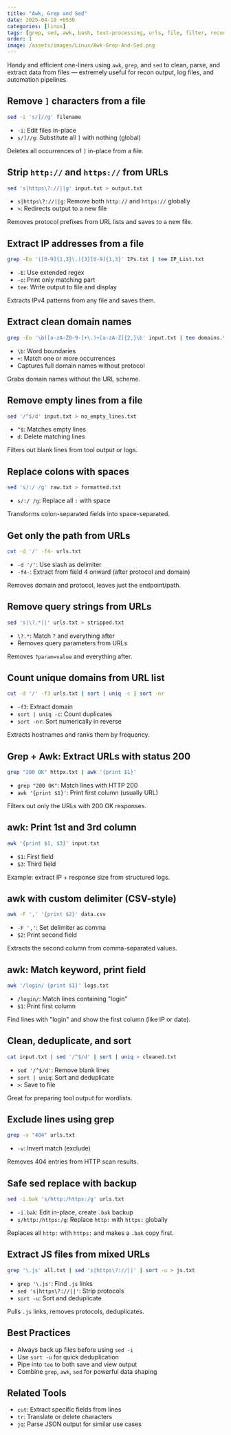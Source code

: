```yaml
---
title: "Awk, Grep and Sed"
date: 2025-04-10 +0530
categories: [linux]
tags: [grep, sed, awk, bash, text-processing, urls, file, filter, recon, csv, httpx]
order: 1
image: /assets/images/Linux/Awk-Grep-And-Sed.png
---
```


Handy and efficient one-liners using `awk`, `grep`, and `sed` to clean, parse, and extract data from files — extremely useful for recon output, log files, and automation pipelines.

## Remove `]` characters from a file

```bash
sed -i 's/]//g' filename
```

- `-i`: Edit files in-place
- `s/]//g`: Substitute all `]` with nothing (global)

Deletes all occurrences of `]` in-place from a file.

## Strip `http://` and `https://` from URLs

```bash
sed 's|https\?://||g' input.txt > output.txt
```

- `s|https\?://||g`: Remove both `http://` and `https://` globally
- `>`: Redirects output to a new file

Removes protocol prefixes from URL lists and saves to a new file.

## Extract IP addresses from a file

```bash
grep -Eo '([0-9]{1,3}\.){3}[0-9]{1,3}' IPs.txt | tee IP_List.txt
```

- `-E`: Use extended regex
- `-o`: Print only matching part
- `tee`: Write output to file and display

Extracts IPv4 patterns from any file and saves them.

## Extract clean domain names

```bash
grep -Eo '\b([a-zA-Z0-9-]+\.)+[a-zA-Z]{2,}\b' input.txt | tee domains.txt
```

- `\b`: Word boundaries
- `+`: Match one or more occurrences
- Captures full domain names without protocol

Grabs domain names without the URL scheme.

## Remove empty lines from a file

```bash
sed '/^$/d' input.txt > no_empty_lines.txt
```

- `^$`: Matches empty lines
- `d`: Delete matching lines

Filters out blank lines from tool output or logs.

## Replace colons with spaces

```bash
sed 's/:/ /g' raw.txt > formatted.txt
```

- `s/:/ /g`: Replace all `:` with space

Transforms colon-separated fields into space-separated.

## Get only the path from URLs

```bash
cut -d '/' -f4- urls.txt
```

- `-d '/'`: Use slash as delimiter
- `-f4-`: Extract from field 4 onward (after protocol and domain)

Removes domain and protocol, leaves just the endpoint/path.

## Remove query strings from URLs

```bash
sed 's|\?.*||' urls.txt > stripped.txt
```

- `\?.*`: Match `?` and everything after
- Removes query parameters from URLs

Removes `?param=value` and everything after.

## Count unique domains from URL list

```bash
cut -d '/' -f3 urls.txt | sort | uniq -c | sort -nr
```

- `-f3`: Extract domain
- `sort | uniq -c`: Count duplicates
- `sort -nr`: Sort numerically in reverse

Extracts hostnames and ranks them by frequency.

## Grep + Awk: Extract URLs with status 200

```bash
grep "200 OK" httpx.txt | awk '{print $1}'
```

- `grep "200 OK"`: Match lines with HTTP 200
- `awk '{print $1}'`: Print first column (usually URL)

Filters out only the URLs with 200 OK responses.

## awk: Print 1st and 3rd column

```bash
awk '{print $1, $3}' input.txt
```

- `$1`: First field
- `$3`: Third field

Example: extract IP + response size from structured logs.

## awk with custom delimiter (CSV-style)

```bash
awk -F ',' '{print $2}' data.csv
```

- `-F ','`: Set delimiter as comma
- `$2`: Print second field

Extracts the second column from comma-separated values.

## awk: Match keyword, print field

```bash
awk '/login/ {print $1}' logs.txt
```

- `/login/`: Match lines containing "login"
- `$1`: Print first column

Find lines with "login" and show the first column (like IP or date).

## Clean, deduplicate, and sort

```bash
cat input.txt | sed '/^$/d' | sort | uniq > cleaned.txt
```

- `sed '/^$/d'`: Remove blank lines
- `sort | uniq`: Sort and deduplicate
- `>`: Save to file

Great for preparing tool output for wordlists.

## Exclude lines using grep

```bash
grep -v "404" urls.txt
```

- `-v`: Invert match (exclude)

Removes 404 entries from HTTP scan results.

## Safe sed replace with backup

```bash
sed -i.bak 's/http:/https:/g' urls.txt
```

- `-i.bak`: Edit in-place, create `.bak` backup
- `s/http:/https:/g`: Replace `http:` with `https:` globally

Replaces all `http:` with `https:` and makes a `.bak` copy first.

## Extract JS files from mixed URLs

```bash
grep '\.js' all.txt | sed 's|https\?://||' | sort -u > js.txt
```

- `grep '\.js'`: Find `.js` links
- `sed 's|https\?://||'`: Strip protocols
- `sort -u`: Sort and deduplicate

Pulls `.js` links, removes protocols, deduplicates.

## Best Practices

- Always back up files before using `sed -i`
- Use `sort -u` for quick deduplication
- Pipe into `tee` to both save and view output
- Combine `grep`, `awk`, `sed` for powerful data shaping

## Related Tools

- `cut`: Extract specific fields from lines
- `tr`: Translate or delete characters
- `jq`: Parse JSON output for similar use cases